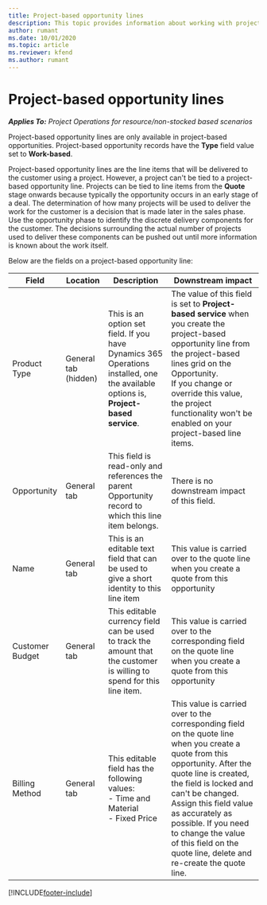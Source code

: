 ```yaml
---
title: Project-based opportunity lines
description: This topic provides information about working with project-based opportunity lines.
author: rumant
ms.date: 10/01/2020
ms.topic: article
ms.reviewer: kfend 
ms.author: rumant
---
```


# Project-based opportunity lines

_**Applies To:** Project Operations for resource/non-stocked based scenarios_


Project-based opportunity lines are only available in project-based opportunities. Project-based opportunity records have the **Type** field value set to **Work-based**.

Project-based opportunity lines are the line items that will be delivered to the customer using a project. However, a project can't be tied to a project-based opportunity line. Projects can be tied to line items from the **Quote** stage onwards because typically the opportunity occurs in an early stage of a deal. The determination of how many projects will be used to deliver the work for the customer is a decision that is made later in the sales phase. Use the opportunity phase to identify the discrete delivery components for the customer. The decisions surrounding the actual number of projects used to deliver these components can be pushed out until more information is known about the work itself.

Below are the fields on a project-based opportunity line:

| **Field** | **Location** | **Description** | **Downstream impact** |
| --- | --- | --- | --- |
| Product Type | General tab (hidden) | This is an option set field. If you have Dynamics 365 Operations installed, one the available options is, **Project-based service**.  | The value of this field is set to **Project-based service** when you create the project-based opportunity line from the project-based lines grid on the Opportunity. <br> If you change or override this value, the project functionality won't be enabled on your project-based line items. |
| Opportunity | General tab | This field is read-only and references the parent Opportunity record to which this line item belongs. | There is no downstream impact of this field. |
| Name | General tab | This is an editable text field that can be used to give a short identity to this line item | This value is carried over to the quote line when you create a quote from this opportunity |
| Customer Budget | General tab | This editable currency field can be used to track the amount that the customer is willing to spend for this line item. | This value is carried over to the corresponding field on the quote line when you create a quote from this opportunity |
| Billing Method | General tab | This editable field has the following values:</br>- Time and Material</br>- Fixed Price | This value is carried over to the corresponding field on the quote line when you create a quote from this opportunity. After the quote line is created, the field is locked and can't be changed. Assign this field value as accurately as possible. If you need to change the value of this field on the quote line, delete and re-create the quote line. |


[!INCLUDE[footer-include](../includes/footer-banner.md)]